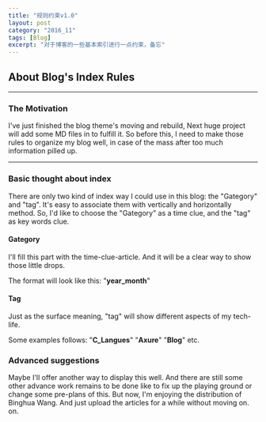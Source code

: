 ```yaml
---
title: "规则约束v1.0"
layout: post
category: "2016_11"
tags: [Blog]
excerpt: "对于博客的一些基本索引进行一点约束，备忘"
---
```



## **About  Blog's  Index  Rules**

---
### The Motivation
I've just finished the blog theme's moving and rebuild, Next huge project will add some MD files in to fulfill it. So before this, I need to make those rules to organize my blog well, in case of the mass after too much information pilled up.

---

### Basic thought about index
There are only two kind of index way I could use in this blog: the "Gategory" and "tag". It's easy to associate them with vertically and horizontally method. So, I'd like to choose the "Gategory" as a time clue, and the "tag" as key words clue.

#### Gategory
I'll fill this part with the time-clue-article. And it will be a clear way to show those little drops.

The format will look like this: "**year_month**"

#### Tag
Just as the surface meaning, "tag" will show different aspects of my tech-life.

Some examples follows: "**C_Langues**" "**Axure**" "**Blog**" etc. 

### Advanced suggestions
Maybe I'll offer another way to display this well. And there are still some other advance work remains to be done like to fix up the playing ground or change some pre-plans of this.
But now, I'm enjoying the distribution of Binghua Wang. And just  upload the articles for a while without moving on. on.